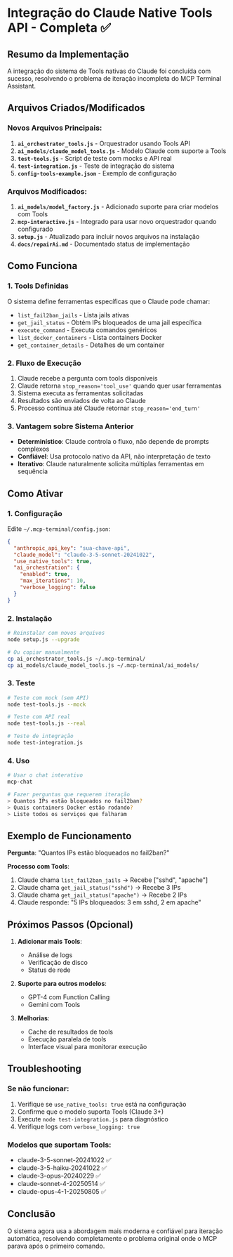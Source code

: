 # Integração do Claude Native Tools API - Completa ✅

## Resumo da Implementação

A integração do sistema de Tools nativas do Claude foi concluída com sucesso, resolvendo o problema de iteração incompleta do MCP Terminal Assistant.

## Arquivos Criados/Modificados

### Novos Arquivos Principais:
1. **`ai_orchestrator_tools.js`** - Orquestrador usando Tools API
2. **`ai_models/claude_model_tools.js`** - Modelo Claude com suporte a Tools
3. **`test-tools.js`** - Script de teste com mocks e API real
4. **`test-integration.js`** - Teste de integração do sistema
5. **`config-tools-example.json`** - Exemplo de configuração

### Arquivos Modificados:
1. **`ai_models/model_factory.js`** - Adicionado suporte para criar modelos com Tools
2. **`mcp-interactive.js`** - Integrado para usar novo orquestrador quando configurado
3. **`setup.js`** - Atualizado para incluir novos arquivos na instalação
4. **`docs/repairAi.md`** - Documentado status de implementação

## Como Funciona

### 1. Tools Definidas
O sistema define ferramentas específicas que o Claude pode chamar:
- `list_fail2ban_jails` - Lista jails ativas
- `get_jail_status` - Obtém IPs bloqueados de uma jail específica
- `execute_command` - Executa comandos genéricos
- `list_docker_containers` - Lista containers Docker
- `get_container_details` - Detalhes de um container

### 2. Fluxo de Execução
1. Claude recebe a pergunta com tools disponíveis
2. Claude retorna `stop_reason='tool_use'` quando quer usar ferramentas
3. Sistema executa as ferramentas solicitadas
4. Resultados são enviados de volta ao Claude
5. Processo continua até Claude retornar `stop_reason='end_turn'`

### 3. Vantagem sobre Sistema Anterior
- **Determinístico**: Claude controla o fluxo, não depende de prompts complexos
- **Confiável**: Usa protocolo nativo da API, não interpretação de texto
- **Iterativo**: Claude naturalmente solicita múltiplas ferramentas em sequência

## Como Ativar

### 1. Configuração
Edite `~/.mcp-terminal/config.json`:
```json
{
  "anthropic_api_key": "sua-chave-api",
  "claude_model": "claude-3-5-sonnet-20241022",
  "use_native_tools": true,
  "ai_orchestration": {
    "enabled": true,
    "max_iterations": 10,
    "verbose_logging": false
  }
}
```

### 2. Instalação
```bash
# Reinstalar com novos arquivos
node setup.js --upgrade

# Ou copiar manualmente
cp ai_orchestrator_tools.js ~/.mcp-terminal/
cp ai_models/claude_model_tools.js ~/.mcp-terminal/ai_models/
```

### 3. Teste
```bash
# Teste com mock (sem API)
node test-tools.js --mock

# Teste com API real
node test-tools.js --real

# Teste de integração
node test-integration.js
```

### 4. Uso
```bash
# Usar o chat interativo
mcp-chat

# Fazer perguntas que requerem iteração
> Quantos IPs estão bloqueados no fail2ban?
> Quais containers Docker estão rodando?
> Liste todos os serviços que falharam
```

## Exemplo de Funcionamento

**Pergunta**: "Quantos IPs estão bloqueados no fail2ban?"

**Processo com Tools**:
1. Claude chama `list_fail2ban_jails` → Recebe ["sshd", "apache"]
2. Claude chama `get_jail_status("sshd")` → Recebe 3 IPs
3. Claude chama `get_jail_status("apache")` → Recebe 2 IPs
4. Claude responde: "5 IPs bloqueados: 3 em sshd, 2 em apache"

## Próximos Passos (Opcional)

1. **Adicionar mais Tools**:
   - Análise de logs
   - Verificação de disco
   - Status de rede

2. **Suporte para outros modelos**:
   - GPT-4 com Function Calling
   - Gemini com Tools

3. **Melhorias**:
   - Cache de resultados de tools
   - Execução paralela de tools
   - Interface visual para monitorar execução

## Troubleshooting

### Se não funcionar:
1. Verifique se `use_native_tools: true` está na configuração
2. Confirme que o modelo suporta Tools (Claude 3+)
3. Execute `node test-integration.js` para diagnóstico
4. Verifique logs com `verbose_logging: true`

### Modelos que suportam Tools:
- claude-3-5-sonnet-20241022 ✅
- claude-3-5-haiku-20241022 ✅
- claude-3-opus-20240229 ✅
- claude-sonnet-4-20250514 ✅
- claude-opus-4-1-20250805 ✅

## Conclusão

O sistema agora usa a abordagem mais moderna e confiável para iteração automática, resolvendo completamente o problema original onde o MCP parava após o primeiro comando.
